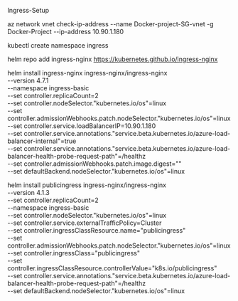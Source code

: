 Ingress-Setup


az network vnet check-ip-address --name Docker-project-SG-vnet -g Docker-Project --ip-address 10.90.1.180


kubectl create namespace ingress

helm repo add ingress-nginx https://kubernetes.github.io/ingress-nginx



  helm install ingress-nginx ingress-nginx/ingress-nginx \
    --version 4.7.1 \
    --namespace ingress-basic \
    --set controller.replicaCount=2 \
    --set controller.nodeSelector."kubernetes\.io/os"=linux \
    --set controller.admissionWebhooks.patch.nodeSelector."kubernetes\.io/os"=linux \
    --set controller.service.loadBalancerIP=10.90.1.180 \
    --set controller.service.annotations."service\.beta\.kubernetes\.io/azure-load-balancer-internal"=true \
    --set controller.service.annotations."service\.beta\.kubernetes\.io/azure-load-balancer-health-probe-request-path"=/healthz \
    --set controller.admissionWebhooks.patch.image.digest="" \
    --set defaultBackend.nodeSelector."kubernetes\.io/os"=linux


helm install publicingress ingress-nginx/ingress-nginx \
  --version 4.1.3 \
  --set controller.replicaCount=2 \
  --namespace ingress-basic \
  --set controller.nodeSelector."kubernetes\.io/os"=linux \
  --set controller.service.externalTrafficPolicy=Cluster \
  --set controller.ingressClassResource.name="publicingress" \
  --set controller.admissionWebhooks.patch.nodeSelector."kubernetes\.io/os"=linux \
  --set controller.ingressClass="publicingress" \
  --set controller.ingressClassResource.controllerValue="k8s.io/publicingress" \
  --set controller.service.annotations."service\.beta\.kubernetes\.io/azure-load-balancer-health-probe-request-path"=/healthz \
  --set defaultBackend.nodeSelector."kubernetes\.io/os"=linux